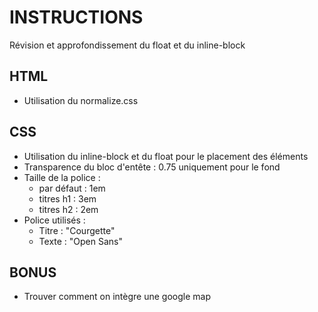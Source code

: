 # INSTRUCTIONS
Révision et approfondissement du float et du inline-block

## HTML
- Utilisation du normalize.css

## CSS
- Utilisation du inline-block et du float pour le placement des éléments
- Transparence du bloc d'entête : 0.75 uniquement pour le fond
- Taille de la police :
    - par défaut : 1em
    - titres h1 : 3em
    - titres h2 : 2em
- Police utilisés :
    - Titre : "Courgette"
    - Texte : "Open Sans"

## BONUS
- Trouver comment on intègre une google map
